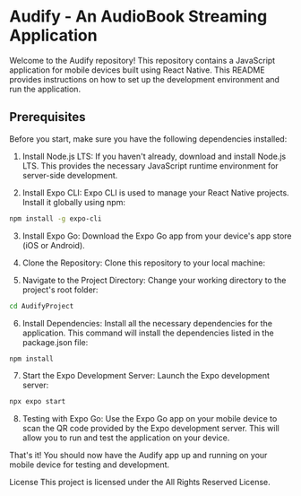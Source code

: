 # Audify - An AudioBook Streaming Application

Welcome to the Audify repository! This repository contains a JavaScript application for mobile devices built using React Native. This README provides instructions on how to set up the development environment and run the application.

## Prerequisites

Before you start, make sure you have the following dependencies installed:


1. Install Node.js LTS: If you haven't already, download and install Node.js LTS. This provides the necessary JavaScript runtime environment for server-side development.

2. Install Expo CLI: Expo CLI is used to manage your React Native projects. Install it globally using npm:

```sh
npm install -g expo-cli
```

3. Install Expo Go: Download the Expo Go app from your device's app store (iOS or Android).

4. Clone the Repository: Clone this repository to your local machine:

5. Navigate to the Project Directory: Change your working directory to the project's root folder:

```sh
cd AudifyProject
```

6. Install Dependencies: Install all the necessary dependencies for the application. This command will install the dependencies listed in the package.json file:

```sh
npm install
```

7. Start the Expo Development Server: Launch the Expo development server:

```sh
npx expo start
```
8. Testing with Expo Go: Use the Expo Go app on your mobile device to scan the QR code provided by the Expo development server. This will allow you to run and test the application on your device.

That's it! You should now have the Audify app up and running on your mobile device for testing and development.


License
This project is licensed under the All Rights Reserved License.



